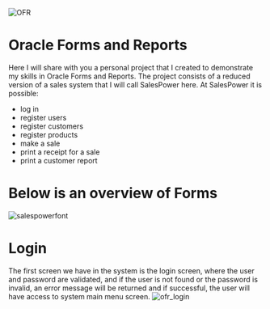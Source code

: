 ![OFR](https://github.com/marciodesouzateixeira/Oracle/assets/44147082/e261ba93-bcc1-4594-9fe4-ce48ca90b4ab)
# Oracle Forms and Reports

Here I will share with you a personal project that I created to demonstrate my skills in Oracle Forms and Reports.
The project consists of a reduced version of a sales system that I will call SalesPower here.
At SalesPower it is possible:
- log in
- register users
- register customers
- register products
- make a sale
- print a receipt for a sale
- print a customer report

# Below is an overview of Forms
![salespowerfont](https://github.com/marciodesouzateixeira/Oracle/assets/44147082/822e7426-aca8-47ad-a4aa-e533cf88056c)

# Login
The first screen we have in the system is the login screen, where the user and password are validated, and if the user is not found or the password is invalid, an error message will be returned and if successful, the user will have access to system main menu screen.
![ofr_login](https://github.com/marciodesouzateixeira/Oracle/assets/44147082/d1e674c4-1d45-4cd6-b08d-bae75f5141e7)
